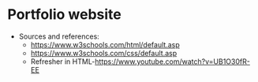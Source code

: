 # Portfolio website
- Sources and references: 
  - https://www.w3schools.com/html/default.asp
  - https://www.w3schools.com/css/default.asp
  * Refresher in HTML-https://www.youtube.com/watch?v=UB1O30fR-EE


